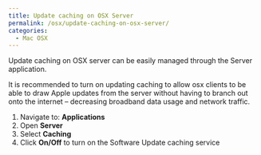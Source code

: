 ```yaml
---
title: Update caching on OSX Server
permalink: /osx/update-caching-on-osx-server/
categories:
  - Mac OSX
---
```

Update caching on OSX server can be easily managed through the Server application.

It is recommended to turn on updating caching to allow osx clients to be able to draw Apple updates from the server without having to branch out onto the internet – decreasing broadband data usage and network traffic.

  1. Navigate to: **Applications**
  2. Open **Server**
  3. Select **Caching**
  4. Click **On/Off** to turn on the Software Update caching service
